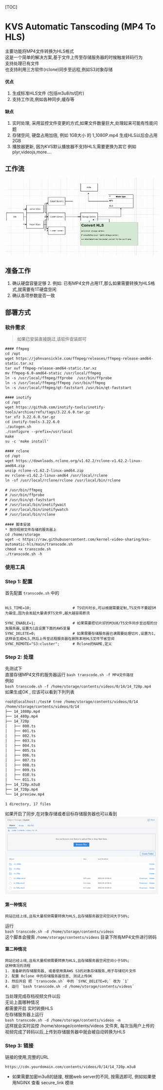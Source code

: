 [TOC]
# KVS Automatic Tanscoding (MP4 To HLS)

主要功能将MP4文件转换为HLS格式  
这是一个简单的解决方案,基于文件上传至存储服务器的时候触发转码行为  
支持处理已有文件  
也支持利用三方软件(rclone)同步至远程,例如S3对象存储  

#### 优点
1. 生成标准HLS文件 (包括m3u8/ts切片)
2. 支持工作流,例如各种同步,缓存等

#### 缺点
1. 实时处理, 采用监控文件变更的方式,如果文件数量巨大,处理起来可能有性能问题
2. 存储空间, 硬盘占用加倍, 例如 1GB大小 的 1_1080P.mp4 生成HLS以后会占用2GB
3. 播放器更新, 因为KVS默认播放器不支持HLS,需要更换为其它 例如 plyr,videojs,more....

## 工作流

![](flow.png)

## 准备工作
1. 确认硬盘容量足够
   2. 	例如: 已有MP4文件占用1T,那么如果需要转换为HLS格式,就需要有1T硬盘空闲
2. 确认各项参数是否一致


## 部署方式

### 软件需求
> 如果已安装直接跳过,该软件安装即可

```shell
#### ffmpeg 
cd /opt
wget https://johnvansickle.com/ffmpeg/releases/ffmpeg-release-amd64-static.tar.xz
tar xvf ffmpeg-release-amd64-static.tar.xz
mv ffmpeg-6.0-amd64-static /usr/local/ffmpeg
ln -s /usr/local/ffmpeg/ffprobe  /usr/bin/ffprobe
ln -s /usr/local/ffmpeg/ffmpeg /usr/bin/ffmpeg
ln -s /usr/local/ffmpeg/qt-faststart /usr/bin/qt-faststart

#### inotify
cd /opt
wget https://github.com/inotify-tools/inotify-tools/archive/refs/tags/3.22.6.0.tar.gz
tar xfz 3.22.6.0.tar.gz
cd inotify-tools-3.22.6.0
./autogen.sh
./configure --prefix=/usr/local
make
su -c 'make install'

#### rclone
cd /opt
wget https://downloads.rclone.org/v1.62.2/rclone-v1.62.2-linux-amd64.zip
unzip rclone-v1.62.2-linux-amd64.zip
mv rclone-v1.62.2-linux-amd64 /usr/local/rclone
ln -sf /usr/local/rclone/rclone /usr/local/bin/rclone

# /usr/bin/ffmpeg
# /usr/bin/ffprobe
# /usr/bin/qt-faststart
# /usr/local/bin/inotifywait
# /usr/local/bin/inotifywatch
# /usr/local/bin/rclone

#### 脚本安装
* 放你视频文件存储的服务器上
cd /home/storage
wget -c https://raw.githubusercontent.com/kernel-video-sharing/kvs-automatic-hls/main/transcode.sh
chmod +x transcode.sh
./transcode.sh -h

```


### 使用工具

### Step 1: 配置

首先配置 `transcode.sh` 中的
```shell

HLS_TIME=10;                   # TS切片时长,可以根据需要定制,TS文件不要超5M为最佳,因为会发起大量请求TS文件,越大越容易断流

SYNC_ENABLE=1;                 # 如果需要把切片好的M3U8/TS文件同步至远程的分发服务器,设置为1且设置下面的AWS变量
SYNC_DELETE=0;                 # 如果需要存储服务器已满需要处理切片,设置为1,这样会生成HLS,然后上传至远程服务器在删除本地HLS文件节省空间
SYNC_REMOTE="S3:cluster";      # Rclone的NAME,定义
```

### Step 2: 处理

先测试下	
直接存储MP4文件的服务器运行	
	`bash transcode.sh -f MP4文件路径`	
例如		
	`bash transcode.sh -f /home/storage/contents/videos/0/14/14_720p.mp4`	
如果生成OK , 应该可以看到下列列表	
```shell
root@localhost:/test# tree /home/storage/contents/videos/0/14
/home/storage/contents/videos/0/14
├── 14_1080p.mp4
├── 14_480p.mp4
├── 14_720p
│   ├── 000.ts
│   ├── 001.ts
│   ├── 002.ts
│   ├── 003.ts
│   ├── 004.ts
│   ├── 005.ts
│   ├── 006.ts
│   ├── 007.ts
│   ├── 008.ts
│   ├── 009.ts
│   ├── 010.ts
│   └── 011.ts
├── 14_720p.m3u8
├── 14_720p.mp4
└── 14_preview.mp4

1 directory, 17 files
```

如果开启了同步,在对象存储或者目标存储服务器也可以看到
![](object_storage.png)


#### 第一种情况
	网站已经上线,且有大量视频需要转换为HLS,且存储服务器空闲空间大于50%;   
运行  
	`bash transcode.sh -d /home/storage/contents/videos`  
这个脚本会搜索 ` /home/storage/contents/videos ` 目录下所有MP4文件进行转码  
  
#### 第二种情况
	网站已经上线,且有大量视频需要转换为HLS,且存储服务器空闲空间小于50%;
	这种情况的流程
	1. 准备新的存储服务器, 或者使用类AWS S3的对象存储服务,用于存储切片文件
	2. 配置 Rclone 中的存储服务器信息, 测试上传OK
	3. 然后开启 把 `transcode.sh` 中的 `SYNC_DELETE=0;` 改为 `1`
	4. 运行 `bash transcode.sh -d /home/storage/contents/videos`

当处理完成存档视频文件以后  
无论上面哪种情况  
都需要开启 实时转换HLS  
在存储服务器上运行  
`bash transcode.sh -d /home/storage/contents/videos -m`  
这样就会实时监控 /home/storage/contents/videos 文件夹, 每次当用户上传的视频完成了转码以后,上传到存储服务器中就会被自动转换为HLS  


### Step 3: 链接
链接的使用,完整的URL
```shell
https://cdn.yourdomain.com/contents/videos/0/14/14_720p.m3u8

```
* 如果需要加密m3u8的链接, 根据web server的不同, 按需选即可, 例如如果使用NGINX 查看 secure_link 模块



